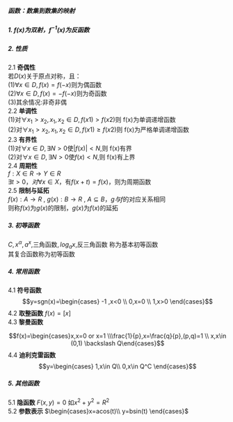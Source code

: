 ##### 函数：数集到数集的映射

##### 1. $f(x)$为双射，$f^{-1}(x)$为反函数

##### 2. 性质

2.1 **奇偶性**  
若$D(x)$关于原点对称，且：  
(1)$\forall x \in D,f(x)=f(-x)$则为偶函数  
(2)$\forall x \in D,f(x)=-f(-x)$则为奇函数  
(3)其余情况:非奇非偶  
2.2 **单调性**  
(1)对$\forall x_1 >x_2 ,x_1,x_2\in D,f(x1)>f(x2)$则 f(x)为单调递增函数  
(2)对$\forall x_1 >x_2 ,x_1,x_2\in D,f(x1) \ge f(x2)$则 f(x)为严格单调递增函数  
2.3 **有界性**  
(1)对$\forall x \in D, \exists N>0$使$|f(x)|<N,$则 f(x)有界  
(2)对$\forall x \in D, \exists N>0$使$f(x)<N,$则 f(x)有上界  
2.4 **周期性**  
$f:X \in R \rightarrow Y \in R$  
$\exists t>0，对\forall x \in X$，有$f(x+t)=f(x)$，则为周期函数  
2.5 **限制与延拓**  
$f(x): A\rightarrow R$ , $g(x): B\rightarrow R$ , $A \subseteq B$，$g与f$的对应关系相同  
则称$f(x)$为$g(x)$的限制，$g(x)$为$f(x)$的延拓

##### 3. 初等函数

$C,x^{\alpha},a^{x},$三角函数$,log_a{x},$反三角函数 称为基本初等函数  
其复合函数称为初等函数

##### 4. 常用函数

4.1 **符号函数**
$$y=sgn(x)=\begin{cases} -1  ,x<0 \\ 0,x=0 \\ 1,x>0 \end{cases}$$
4.2 **取整函数** $f(x)=[x]$  
4.3 **黎曼函数**

$$f(x)=\begin{cases}x,x=0 or x=1 \\\frac{1}{p},x=\frac{q}{p},(p,q)=1 \\ x,x\in (0,1) \backslash Q\end{cases}$$
4.4 **迪利克雷函数**
$$y=\begin{cases}  1,x\in Q\\ 0,x\in Q^C \end{cases}$$

##### 5. 其他函数

5.1 **隐函数** $F(x,y)=0$ 如$x^2+y^2=R^2$  
5.2 **参数表示** $\begin{cases}x=acos(t)\\ y=bsin(t) \end{cases}$
